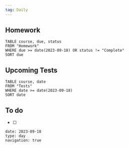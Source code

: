 ```yaml
---
tag: Daily
---
```

## Homework
```dataview
TABLE course, due, status
FROM "Homework" 
WHERE due >= date(2023-09-18) OR status != "Complete"
SORT due
```
## Upcoming Tests
```dataview
TABLE course, date
FROM "Tests" 
WHERE date >= date(2023-09-18)
SORT date
```
## To do
- [ ] 

```gEvent
date: 2023-09-18
type: day
navigation: true
```